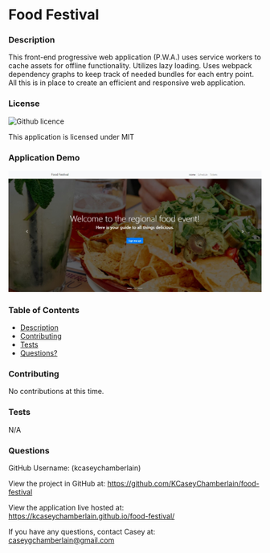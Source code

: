 # Food Festival

### Description
This front-end progressive web application (P.W.A.) uses service workers to cache assets for offline functionality. Utilizes lazy loading. Uses webpack dependency graphs to keep track of needed bundles for each entry point. All this is in place to create an efficient and responsive web application.

### License
![Github licence](https://img.shields.io/badge/license-MIT-blue.svg)

This application is licensed under MIT

### Application Demo
![Food Festival](./assets/img/demo.jpg)

### Table of Contents
- [Description](#description)
- [Contributing](#contributing)
- [Tests](#tests)
- [Questions?](#questions)


### Contributing
No contributions at this time.

### Tests
N/A

### Questions
GitHub Username: (kcaseychamberlain) 

View the project in GitHub at: https://github.com/KCaseyChamberlain/food-festival

View the application live hosted at: https://kcaseychamberlain.github.io/food-festival/
    
If you have any questions, contact Casey at: caseygchamberlain@gmail.com
